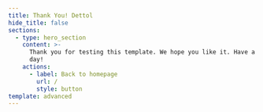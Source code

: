 ```yaml
---
title: Thank You! Dettol
hide_title: false
sections:
  - type: hero_section
    content: >-
      Thank you for testing this template. We hope you like it. Have a great
      day!
    actions:
      - label: Back to homepage
        url: /
        style: button
template: advanced
---
```

